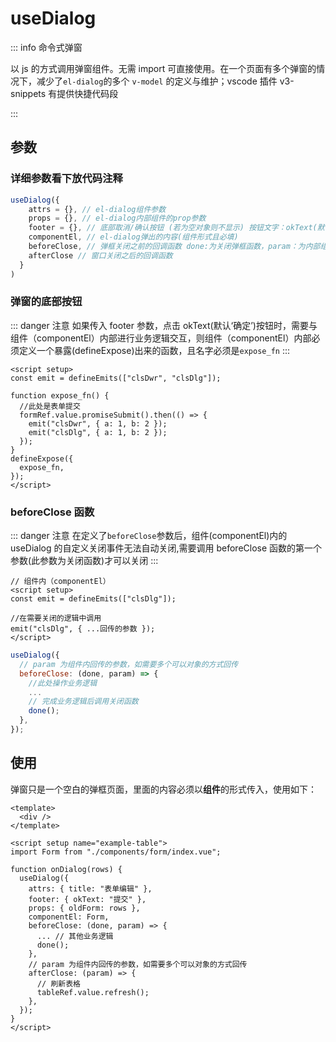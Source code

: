 # useDialog

::: info 命令式弹窗

以 js 的方式调用弹窗组件。无需 import 可直接使用。在一个页面有多个弹窗的情况下，减少了`el-dialog`的多个 `v-model` 的定义与维护；vscode 插件 v3-snippets 有提供快捷代码段

:::

## 参数

### 详细参数看下放代码注释

```js
useDialog({
    attrs = {}, // el-dialog组件参数
    props = {}, // el-dialog内部组件的prop参数
    footer = {}, // 底部取消/确认按钮 (若为空对象则不显示) 按钮文字：okText(默认‘确定’)，cancelText(默认‘取消’)
    componentEl, // el-dialog弹出的内容(组件形式且必填)
    beforeClose, // 弹框关闭之前的回调函数 done:为关闭弹框函数，param：为内部组件的回调参数
    afterClose // 窗口关闭之后的回调函数
  }
)
```

### 弹窗的底部按钮

::: danger 注意
如果传入 footer 参数，点击 okText(默认‘确定’)按钮时，需要与组件（componentEl）内部进行业务逻辑交互，则组件（componentEl）内部必须定义一个暴露(defineExpose)出来的函数，且名字必须是`expose_fn`
:::

```vue
<script setup>
const emit = defineEmits(["clsDwr", "clsDlg"]);

function expose_fn() {
  //此处是表单提交
  formRef.value.promiseSubmit().then(() => {
    emit("clsDwr", { a: 1, b: 2 });
    emit("clsDlg", { a: 1, b: 2 });
  });
}
defineExpose({
  expose_fn,
});
</script>
```

### beforeClose 函数

::: danger 注意
在定义了`beforeClose`参数后，组件(componentEl)内的 useDialog 的自定义关闭事件无法自动关闭,需要调用 beforeClose 函数的第一个参数(此参数为关闭函数)才可以关闭
:::

```vue
// 组件内（componentEl）
<script setup>
const emit = defineEmits(["clsDlg"]);

//在需要关闭的逻辑中调用
emit("clsDlg", { ...回传的参数 });
</script>
```

```js
useDialog({
  // param 为组件内回传的参数，如需要多个可以对象的方式回传
  beforeClose: (done, param) => {
    //此处操作业务逻辑
    ...
    // 完成业务逻辑后调用关闭函数
    done();
  },
});
```

## 使用

弹窗只是一个空白的弹框页面，里面的内容必须以**组件**的形式传入，使用如下：<br/>

```vue
<template>
  <div />
</template>

<script setup name="example-table">
import Form from "./components/form/index.vue";

function onDialog(rows) {
  useDialog({
    attrs: { title: "表单编辑" },
    footer: { okText: "提交" },
    props: { oldForm: rows },
    componentEl: Form,
    beforeClose: (done, param) => {
      ... // 其他业务逻辑
      done();
    },
    // param 为组件内回传的参数，如需要多个可以对象的方式回传
    afterClose: (param) => {
      // 刷新表格
      tableRef.value.refresh();
    },
  });
}
</script>
```
